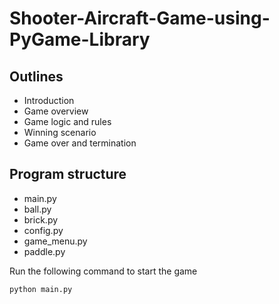 # Shooter-Aircraft-Game-using-PyGame-Library

## Outlines
- Introduction
- Game overview
- Game logic and rules
- Winning scenario
- Game over and termination

## Program structure
- main.py
- ball.py
- brick.py
- config.py
- game_menu.py
- paddle.py

Run the following command to start the game
```bash
python main.py
```






